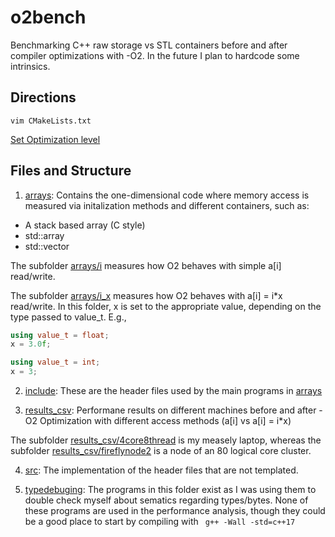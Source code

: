 # o2bench
Benchmarking C++ raw storage vs STL containers before and after compiler optimizations with -O2. 
In the future I plan to hardcode some intrinsics. 

## Directions 
```
vim CMakeLists.txt 
```
[Set Optimization level](https://github.com/tommygorham/o2bench/blob/main/CMakeLists.txt#:~:text=%23set(CMAKE_CXX_FLAGS,17%20%2DO2%20%22))



## Files and Structure

1. [arrays](https://github.com/tommygorham/o2bench/tree/main/arrays): Contains the one-dimensional code where memory access is measured via initalization methods and different containers, such as: 

* A stack based array (C style) 
* std::array
* std::vector

The subfolder [arrays/i](https://github.com/tommygorham/o2bench/tree/main/arrays/i) measures how O2 behaves with simple a[i] read/write. 

The subfolder [arrays/i_x](https://github.com/tommygorham/o2bench/tree/main/arrays/i_x) measures how O2 behaves with a[i] = i*x read/write. 
In this folder, x is set to the appropriate value, depending on the type passed to value_t. 
E.g., 

```CPP 
using value_t = float; 
x = 3.0f;

using value_t = int; 
x = 3; 
```

2. [include](https://github.com/tommygorham/o2bench/tree/main/include): These are the header files used by the main programs in [arrays](https://github.com/tommygorham/o2bench/tree/main/arrays)

3. [results_csv](https://github.com/tommygorham/o2bench/tree/main/results_csv): Performane results on different machines before and after -O2 Optimization with different access methods (a[i] vs a[i] = i*x) 

The subfolder [results_csv/4core8thread](https://github.com/tommygorham/o2bench/tree/main/results_csv/4core8thread) is my measely laptop, whereas the subfolder [results_csv/fireflynode2](https://github.com/tommygorham/o2bench/tree/main/results_csv/fireflynode2) is a node of an 80 logical core cluster. 

4. [src](https://github.com/tommygorham/o2bench/tree/main/src):  The implementation of the header files that are not templated. 

5. [typedebuging](https://github.com/tommygorham/o2bench/tree/main/typedebugging): The programs in this folder exist as I was using them to double check myself  about sematics regarding types/bytes. None of these programs are used in the performance analysis, though they could be a good place to start by compiling with 
         ``` 
         g++ -Wall -std=c++17 
         ```

